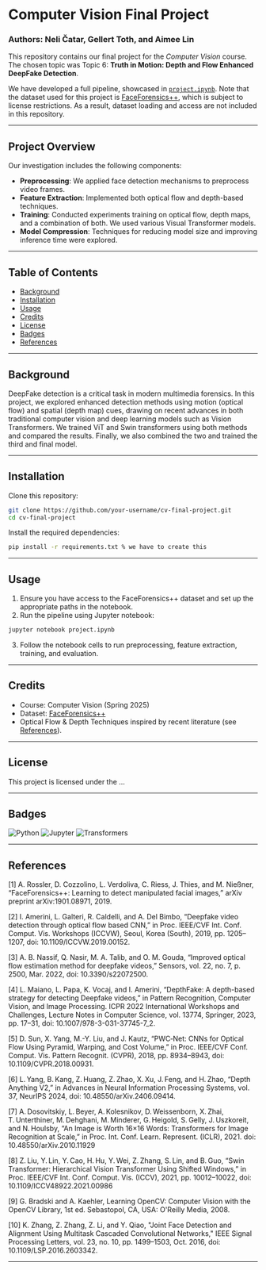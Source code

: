 # Computer Vision Final Project

### Authors: Neli Čatar, Gellert Toth, and Aimee Lin

This repository contains our final project for the *Computer Vision* course. The chosen topic was Topic 6: **Truth in Motion: Depth and Flow Enhanced DeepFake Detection**.

We have developed a full pipeline, showcased in [`project.ipynb`](project.ipynb). Note that the dataset used for this project is [FaceForensics++](https://github.com/ondyari/FaceForensics), which is subject to license restrictions. As a result, dataset loading and access are not included in this repository.

---

## Project Overview

Our investigation includes the following components:

* **Preprocessing**: We applied face detection mechanisms to preprocess video frames.
* **Feature Extraction**: Implemented both optical flow and depth-based techniques.
* **Training**: Conducted experiments training on optical flow, depth maps, and a combination of both. We used various Visual Transformer models.
* **Model Compression**: Techniques for reducing model size and improving inference time were explored.

---

## Table of Contents

* [Background](#background)
* [Installation](#installation)
* [Usage](#usage)
* [Credits](#credits)
* [License](#license)
* [Badges](#badges)
* [References](#references)

---

## Background

DeepFake detection is a critical task in modern multimedia forensics. In this project, we explored enhanced detection methods using motion (optical flow) and spatial (depth map) cues, drawing on recent advances in both traditional computer vision and deep learning models such as Vision Transformers. We trained ViT and Swin transformers using both methods and compared the results. Finally, we also combined the two and trained the third and final model.

---

## Installation

Clone this repository:

```bash
git clone https://github.com/your-username/cv-final-project.git
cd cv-final-project
```

Install the required dependencies:

```bash
pip install -r requirements.txt % we have to create this
```

---

## Usage

1. Ensure you have access to the FaceForensics++ dataset and set up the appropriate paths in the notebook.
2. Run the pipeline using Jupyter notebook:

```bash
jupyter notebook project.ipynb
```

3. Follow the notebook cells to run preprocessing, feature extraction, training, and evaluation.

---

## Credits

* Course: Computer Vision (Spring 2025)
* Dataset: [FaceForensics++](https://github.com/ondyari/FaceForensics)
* Optical Flow & Depth Techniques inspired by recent literature (see [References](#references)).

---

## License

This project is licensed under the ...

---

## Badges

![Python](https://img.shields.io/badge/Python-3.8-blue)
![Jupyter](https://img.shields.io/badge/Jupyter-Notebook-orange)
![Transformers](https://img.shields.io/badge/Transformers-Used-success)

---

## References

[1] A. Rossler, D. Cozzolino, L. Verdoliva, C. Riess, J. Thies, and M. Nießner, “FaceForensics++: Learning to detect manipulated facial images,” arXiv preprint arXiv:1901.08971, 2019.

[2] I. Amerini, L. Galteri, R. Caldelli, and A. Del Bimbo, “Deepfake video detection through optical flow based CNN,” in Proc. IEEE/CVF Int. Conf. Comput. Vis. Workshops (ICCVW), Seoul, Korea (South), 2019, pp. 1205–1207, doi: 10.1109/ICCVW.2019.00152.

[3] A. B. Nassif, Q. Nasir, M. A. Talib, and O. M. Gouda, “Improved optical flow estimation method for deepfake videos,” Sensors, vol. 22, no. 7, p. 2500, Mar. 2022, doi: 10.3390/s22072500.

[4] L. Maiano, L. Papa, K. Vocaj, and I. Amerini, “DepthFake: A depth-based strategy for detecting Deepfake videos,” in Pattern Recognition, Computer Vision, and Image Processing. ICPR 2022 International Workshops and Challenges, Lecture Notes in Computer Science, vol. 13774, Springer, 2023, pp. 17–31, doi: 10.1007/978-3-031-37745-7_2.

[5] D. Sun, X. Yang, M.-Y. Liu, and J. Kautz, “PWC‑Net: CNNs for Optical Flow Using Pyramid, Warping, and Cost Volume,” in Proc. IEEE/CVF Conf. Comput. Vis. Pattern Recognit. (CVPR), 2018, pp. 8934–8943, doi: 10.1109/CVPR.2018.00931.

[6] L. Yang, B. Kang, Z. Huang, Z. Zhao, X. Xu, J. Feng, and H. Zhao, “Depth Anything V2,” in Advances in Neural Information Processing Systems, vol. 37, NeurIPS 2024, doi: 10.48550/arXiv.2406.09414.

[7] A. Dosovitskiy, L. Beyer, A. Kolesnikov, D. Weissenborn, X. Zhai, T. Unterthiner, M. Dehghani, M. Minderer, G. Heigold, S. Gelly, J. Uszkoreit, and N. Houlsby, “An Image is Worth 16×16 Words: Transformers for Image Recognition at Scale,” in Proc. Int. Conf. Learn. Represent. (ICLR), 2021. doi: 10.48550/arXiv.2010.11929

[8] Z. Liu, Y. Lin, Y. Cao, H. Hu, Y. Wei, Z. Zhang, S. Lin, and B. Guo, “Swin Transformer: Hierarchical Vision Transformer Using Shifted Windows,” in Proc. IEEE/CVF Int. Conf. Comput. Vis. (ICCV), 2021, pp. 10012–10022, doi: 10.1109/ICCV48922.2021.00986

[9] G. Bradski and A. Kaehler, Learning OpenCV: Computer Vision with the OpenCV Library, 1st ed. Sebastopol, CA, USA: O'Reilly Media, 2008.

[10] K. Zhang, Z. Zhang, Z. Li, and Y. Qiao, "Joint Face Detection and Alignment Using Multitask Cascaded Convolutional Networks," IEEE Signal Processing Letters, vol. 23, no. 10, pp. 1499–1503, Oct. 2016, doi: 10.1109/LSP.2016.2603342.


---
